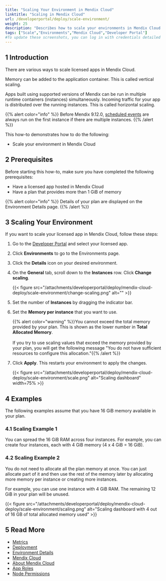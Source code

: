 ```yaml
---
title: "Scaling Your Environment in Mendix Cloud"
linktitle: "Scaling in Mendix Cloud"
url: /developerportal/deploy/scale-environment/
weight: 25
description: "Describes how to scale your environments in Mendix Cloud."
tags: ["Scale","Environments","Mendix Cloud","Developer Portal"]
#To update these screenshots, you can log in with credentials detailed in How to Update Screenshots Using Team Apps.
---
```


## 1 Introduction

There are various ways to scale licensed apps in Mendix Cloud.

Memory can be added to the application container. This is called vertical scaling.

Apps built using supported versions of Mendix can be run in multiple runtime containers (instances) simultaneously. Incoming traffic for your app is distributed over the running instances. This is called horizontal scaling.

{{% alert color="info" %}}
Before Mendix 9.12.0, [scheduled events](/refguide/scheduled-events/) are always run on the first instance if there are multiple instances.
{{% /alert %}}

This how-to demonstrates how to do the following:

* Scale your environment in Mendix Cloud

## 2 Prerequisites

Before starting this how-to, make sure you have completed the following prerequisites:

* Have a licensed app hosted in Mendix Cloud
* Have a plan that provides more than 1 GiB of memory

{{% alert color="info" %}}
Details of your plan are displayed on the Environment Details page.
{{% /alert %}}

## 3 Scaling Your Environment

If you want to scale your licensed app in Mendix Cloud, follow these steps:

1. Go to the [Developer Portal](http://sprintr.home.mendix.com) and select your licensed app.

2. Click **Environments** to go to the Environments page.

3. Click the **Details** icon on your desired environment.

4. On the **General** tab, scroll down to the **Instances** row. Click **Change scaling**.

    {{< figure src="/attachments/developerportal/deploy/mendix-cloud-deploy/scale-environment/change-scaling.png" alt="" >}}

5. Set the number of **Instances** by dragging the indicator bar.

6. Set the **Memory per instance** that you want to use.

    {{% alert color="warning" %}}You cannot exceed the total memory provided by your plan. This is shown as the lower number in **Total Allocated Memory**.<br><br/>If you try to use scaling values that exceed the memory provided by your plan, you will get the following message "You do not have sufficient resources to configure this allocation."{{% /alert %}}    

7. Click **Apply**. This restarts your environment to apply the changes.

    {{< figure src="/attachments/developerportal/deploy/mendix-cloud-deploy/scale-environment/scale.png" alt="Scaling dashboard" width=75% >}}

## 4 Examples

The following examples assume that you have 16 GiB memory available in your plan.

### 4.1 Scaling Example 1

You can spread the 16 GiB RAM across four instances. For example, you can create four instances, each with 4 GiB memory (4 x 4 GiB = 16 GiB).

### 4.2 Scaling Example 2

You do not need to allocate all the plan memory at once. You can just allocate part of it and then use the rest of the memory later by allocating more memory per instance or creating more instances.

For example, you can use one instance with 4 GiB RAM. The remaining 12 GiB in your plan will be unused.

{{< figure src="/attachments/developerportal/deploy/mendix-cloud-deploy/scale-environment/scaling.png" alt="Scaling dashboard with 4 out of 16 GB of total allocated memory used" >}}

## 5 Read More

* [Metrics](/developerportal/operate/metrics/)
* [Deployment](/developerportal/deploy/)
* [Environment Details](/developerportal/deploy/environments-details/)
* [Mendix Cloud](/developerportal/deploy/mendix-cloud-deploy/)
* [About Mendix Cloud](/developerportal/deploy/mxcloudv4/)
* [App Roles](/developerportal/general/app-roles/)
* [Node Permissions](/developerportal/deploy/node-permissions/)
